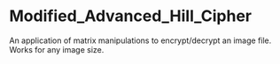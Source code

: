 # Modified_Advanced_Hill_Cipher
An application of matrix manipulations to encrypt/decrypt an image file. Works for any image size.
